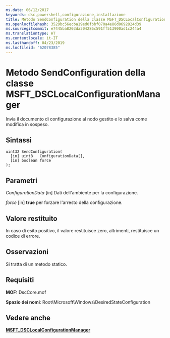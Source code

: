 ```yaml
---
ms.date: 06/12/2017
keywords: dsc,powershell,configurazione,installazione
title: Metodo SendConfiguration della classe MSFT_DSCLocalConfigurationManager
ms.openlocfilehash: 3529bc56ecba19ed0fbbf070a4e86d0692824d39
ms.sourcegitcommit: e7445ba8203da304286c591ff513900ad1c244a4
ms.translationtype: HT
ms.contentlocale: it-IT
ms.lasthandoff: 04/23/2019
ms.locfileid: "62078385"
---
```

# <a name="sendconfiguration-method-of-the-msftdsclocalconfigurationmanager-class"></a>Metodo SendConfiguration della classe MSFT_DSCLocalConfigurationManager

Invia il documento di configurazione al nodo gestito e lo salva come modifica in sospeso.

## <a name="syntax"></a>Sintassi

```mof
uint32 SendConfiguration(
  [in] uint8   ConfigurationData[],
  [in] boolean force
);
```

## <a name="parameters"></a>Parametri

*ConfigurationData* \[in\] Dati dell'ambiente per la configurazione.

*force* \[in\] **true** per forzare l'arresto della configurazione.

## <a name="return-value"></a>Valore restituito

In caso di esito positivo, il valore restituisce zero, altrimenti, restituisce un codice di errore.

## <a name="remarks"></a>Osservazioni

Si tratta di un metodo statico.

## <a name="requirements"></a>Requisiti

**MOF:** DscCore.mof

**Spazio dei nomi**: Root\Microsoft\Windows\DesiredStateConfiguration

## <a name="see-also"></a>Vedere anche

[**MSFT_DSCLocalConfigurationManager**](msft-dsclocalconfigurationmanager.md)